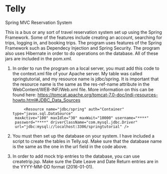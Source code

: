 # Telly
Spring MVC Reservation System

This is a bus or any sort of travel reservation system set up using the Spring Framework. Some of the features include creating an account, searching for trips, logging in, and booking trips. The program uses features of the Spring Framework such as Dependecy Injection and Spring Security. The program also uses Hibernate in order to do operations on the database. All of these jars are included in the pom.xml.
	
1. In order to run the program on a local server, you must add this code to the context.xml file of your Apache server. My table was called springtutorial, and my resource name is jdbc/spring. It is important that the resource name is the same as the res-ref-name attribute in the WebContent/WEB-INF/Web.xml file. More information on this can be found here: https://tomcat.apache.org/tomcat-7.0-doc/jndi-resources-howto.html#JDBC_Data_Sources
	

        	<Resource name="jdbc/spring" auth="Container" type="javax.sql.DataSource"
		maxActive="100" maxIdle="30" maxWait="10000" username="****"
		password="****" driverClassName="com.mysql.jdbc.Driver"
		url="jdbc:mysql://localhost:3306/springtutorial" />


2. You must then set up the database on your system. I have included a script to create the tables in Telly.sql. Make sure that the database name is the same as the one in the url field in the code above.

3. In order to add mock trip entries to the database, you can use createtrip.jsp. Make sure the Date Leave and Date Return entries are in the YYYY-MM-DD format (2016-01-01).
